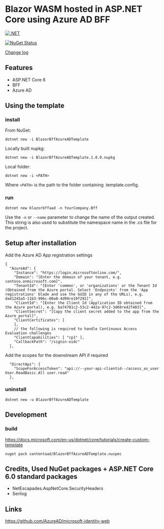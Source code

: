 # Blazor WASM hosted in ASP.NET Core using Azure AD BFF

[![.NET](https://github.com/damienbod/BlazorTemplates/actions/workflows/dotnet.yml/badge.svg)](https://github.com/damienbod/BlazorTemplates/actions/workflows/dotnet.yml) 

[![NuGet Status](http://img.shields.io/nuget/v/IdentityServer4AspNetCoreIdentityTemplate.svg?style=flat-square)](https://www.nuget.org/packages/IdentityServer4AspNetCoreIdentityTemplate/) 

[Change log](https://github.com/damienbod/BlazorTemplates/blob/main/Changelog.md)

## Features

- ASP.NET Core 6
- BFF
- Azure AD


## Using the template

### install

From NuGet:

```
dotnet new -i BlazorBffAzureADTemplate
```

Locally built nupkg:

```
dotnet new -i BlazorBffAzureADTemplate.1.0.0.nupkg
```

Local folder:

```
dotnet new -i <PATH>
```

Where `<PATH>` is the path to the folder containing .template.config.

### run

```
dotnet new blazorbffaad -n YourCompany.Bff
```

Use the `-n` or `--name` parameter to change the name of the output created. This string is also used to substitute the namespace name in the .cs file for the project.

## Setup after installation

Add the Azure AD App registration settings

```
{
  "AzureAd": {
    "Instance": "https://login.microsoftonline.com/",
    "Domain": "[Enter the domain of your tenant, e.g. contoso.onmicrosoft.com]",
    "TenantId": "[Enter 'common', or 'organizations' or the Tenant Id (Obtained from the Azure portal. Select 'Endpoints' from the 'App registrations' blade and use the GUID in any of the URLs), e.g. da41245a5-11b3-996c-00a8-4d99re19f292]",
    "ClientId": "[Enter the Client Id (Application ID obtained from the Azure portal), e.g. ba74781c2-53c2-442a-97c2-3d60re42f403]",
    "ClientSecret": "[Copy the client secret added to the app from the Azure portal]",
    "ClientCertificates": [
    ],
    // the following is required to handle Continuous Access Evaluation challenges
    "ClientCapabilities": [ "cp1" ],
    "CallbackPath": "/signin-oidc"
  },
```

Add the scopes for the downstream API if required

```
  "DirectApi": {
    "ScopeForAccessToken": "api://--your-api-clientid--/access_as_user User.ReadBasic.All user.read"
  },
```

### uninstall

```
dotnet new -u BlazorBffAzureADTemplate
```

## Development

### build

https://docs.microsoft.com/en-us/dotnet/core/tutorials/create-custom-template

```
nuget pack contentaad/BlazorBffAzureADTemplate.nuspec
```


## Credits, Used NuGet packages + ASP.NET Core 6.0 standard packages

- NetEscapades.AspNetCore.SecurityHeaders
- Serilog

## Links

https://github.com/AzureAD/microsoft-identity-web